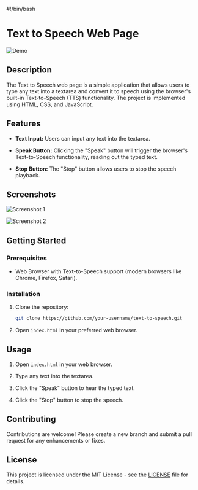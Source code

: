 #!/bin/bash

# Text to Speech Web Page

![Demo](path/to/your/demo/screenshot.png)

## Description

The Text to Speech web page is a simple application that allows users to type any text into a textarea and convert it to speech using the browser's built-in Text-to-Speech (TTS) functionality. The project is implemented using HTML, CSS, and JavaScript.

## Features

- **Text Input:** Users can input any text into the textarea.

- **Speak Button:** Clicking the "Speak" button will trigger the browser's Text-to-Speech functionality, reading out the typed text.

- **Stop Button:** The "Stop" button allows users to stop the speech playback.

## Screenshots

![Screenshot 1](path/to/your/screenshots/screenshot1.png)

![Screenshot 2](path/to/your/screenshots/screenshot2.png)

## Getting Started

### Prerequisites

- Web Browser with Text-to-Speech support (modern browsers like Chrome, Firefox, Safari).

### Installation

1. Clone the repository:

    ```bash
    git clone https://github.com/your-username/text-to-speech.git
    ```

2. Open `index.html` in your preferred web browser.

## Usage

1. Open `index.html` in your web browser.

2. Type any text into the textarea.

3. Click the "Speak" button to hear the typed text.

4. Click the "Stop" button to stop the speech.

## Contributing

Contributions are welcome! Please create a new branch and submit a pull request for any enhancements or fixes.

## License

This project is licensed under the MIT License - see the [LICENSE](LICENSE) file for details.
